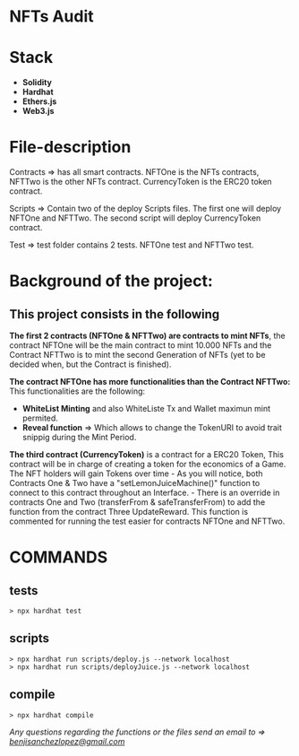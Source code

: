 # NFTs Audit

# Stack 
  - **Solidity**
  - **Hardhat**
  - **Ethers.js**
  - **Web3.js**


# File-description
Contracts => has all smart contracts. NFTOne is the NFTs contracts, NFTTwo is the other NFTs contract. 
             CurrencyToken is the ERC20 token contract.

Scripts => Contain two of the deploy Scripts files. The first one will deploy NFTOne and NFTTwo. The second script will deploy
           CurrencyToken contract. 

Test => test folder contains 2 tests. NFTOne test and NFTTwo test. 


# Background of the project:

## This project consists in the following
  **The first 2 contracts (NFTOne & NFTTwo) are contracts to mint NFTs**, the contract NFTOne will be the main contract to mint 10.000 NFTs and the Contract NFTTwo is to mint the second Generation of NFTs (yet to be decided when, but the Contract is finished). 

  **The contract NFTOne has more functionalities than the Contract NFTTwo:**
   This functionalities are the following:
   - **WhiteList Minting** and also WhiteListe Tx and Wallet maximun mint permited. 
   - **Reveal function** => Which allows to change the TokenURI to avoid trait snippig during the Mint Period.

  **The third contract (CurrencyToken)** is a contract for a ERC20 Token, This contract will be in charge of creating a token for the economics of a Game. The NFT holders will gain Tokens over time 
     - As you will notice, both Contracts One & Two have a "setLemonJuiceMachine()" function to connect to this contract throughout an Interface.
     - There is an override in contracts One and Two (transferFrom & safeTransferFrom) to add the function from the contract Three UpdateReward. This function is commented for running the test easier for contracts NFTOne and NFTTwo. 

# COMMANDS
## tests
    > npx hardhat test
## scripts
    > npx hardhat run scripts/deploy.js --network localhost 
    > npx hardhat run scripts/deployJuice.js --network localhost 
## compile 
    > npx hardhat compile

*Any questions regarding the functions or the files send an email to => benjisanchezlopez@gmail.com*